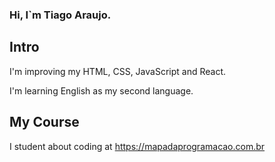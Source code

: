 ### Hi, I`m Tiago Araujo.

## Intro

I'm improving my HTML, CSS, JavaScript and React.

I'm learning English as my second language.

## My Course

I student about coding at https://mapadaprogramacao.com.br

